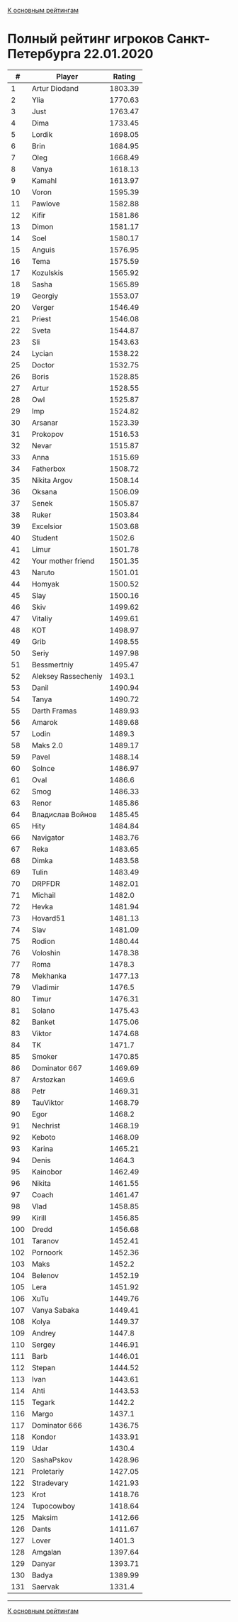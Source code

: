 [К основным рейтингам](https://pee-kay.github.io/russian-wu-rating)
# Полный рейтинг игроков Санкт-Петербурга 22.01.2020 #

| # |Player                             |Rating  |
|---|-----------------------------------|--------|
|  1|Artur Diodand                      |1803.39 |
|  2|Ylia                               |1770.63 |
|  3|Just                               |1763.47 |
|  4|Dima                               |1733.45 |
|  5|Lordik                             |1698.05 |
|  6|Brin                               |1684.95 |
|  7|Oleg                               |1668.49 |
|  8|Vanya                              |1618.13 |
|  9|Kamahl                             |1613.97 |
| 10|Voron                              |1595.39 |
| 11|Pawlove                            |1582.88 |
| 12|Kifir                              |1581.86 |
| 13|Dimon                              |1581.17 |
| 14|Soel                               |1580.17 |
| 15|Anguis                             |1576.95 |
| 16|Tema                               |1575.59 |
| 17|Kozulskis                          |1565.92 |
| 18|Sasha                              |1565.89 |
| 19|Georgiy                            |1553.07 |
| 20|Verger                             |1546.49 |
| 21|Priest                             |1546.08 |
| 22|Sveta                              |1544.87 |
| 23|Sli                                |1543.63 |
| 24|Lycian                             |1538.22 |
| 25|Doctor                             |1532.75 |
| 26|Boris                              |1528.85 |
| 27|Artur                              |1528.55 |
| 28|Owl                                |1525.87 |
| 29|Imp                                |1524.82 |
| 30|Arsanar                            |1523.39 |
| 31|Prokopov                           |1516.53 |
| 32|Nevar                              |1515.87 |
| 33|Anna                               |1515.69 |
| 34|Fatherbox                          |1508.72 |
| 35|Nikita Argov                       |1508.14 |
| 36|Oksana                             |1506.09 |
| 37|Senek                              |1505.87 |
| 38|Ruker                              |1503.84 |
| 39|Excelsior                          |1503.68 |
| 40|Student                            |1502.6  |
| 41|Limur                              |1501.78 |
| 42|Your mother friend                 |1501.35 |
| 43|Naruto                             |1501.01 |
| 44|Homyak                             |1500.52 |
| 45|Slay                               |1500.16 |
| 46|Skiv                               |1499.62 |
| 47|Vitaliy                            |1499.61 |
| 48|KOT                                |1498.97 |
| 49|Grib                               |1498.55 |
| 50|Seriy                              |1497.98 |
| 51|Bessmertniy                        |1495.47 |
| 52|Aleksey Rassecheniy                |1493.1  |
| 53|Danil                              |1490.94 |
| 54|Tanya                              |1490.72 |
| 55|Darth Framas                       |1489.93 |
| 56|Amarok                             |1489.68 |
| 57|Lodin                              |1489.3  |
| 58|Maks 2.0                           |1489.17 |
| 59|Pavel                              |1488.14 |
| 60|Solnce                             |1486.97 |
| 61|Oval                               |1486.6  |
| 62|Smog                               |1486.33 |
| 63|Renor                              |1485.86 |
| 64|Владислав Войнов                   |1485.45 |
| 65|Hity                               |1484.84 |
| 66|Navigator                          |1483.76 |
| 67|Reka                               |1483.65 |
| 68|Dimka                              |1483.58 |
| 69|Tulin                              |1483.49 |
| 70|DRPFDR                             |1482.01 |
| 71|Michail                            |1482.0  |
| 72|Hevka                              |1481.94 |
| 73|Hovard51                           |1481.13 |
| 74|Slav                               |1481.09 |
| 75|Rodion                             |1480.44 |
| 76|Voloshin                           |1478.38 |
| 77|Roma                               |1478.3  |
| 78|Mekhanka                           |1477.13 |
| 79|Vladimir                           |1476.5  |
| 80|Timur                              |1476.31 |
| 81|Solano                             |1475.43 |
| 82|Banket                             |1475.06 |
| 83|Viktor                             |1474.68 |
| 84|TK                                 |1471.7  |
| 85|Smoker                             |1470.85 |
| 86|Dominator 667                      |1469.69 |
| 87|Arstozkan                          |1469.6  |
| 88|Petr                               |1469.31 |
| 89|TauViktor                          |1468.79 |
| 90|Egor                               |1468.2  |
| 91|Nechrist                           |1468.19 |
| 92|Keboto                             |1468.09 |
| 93|Karina                             |1465.21 |
| 94|Denis                              |1464.3  |
| 95|Kainobor                           |1462.49 |
| 96|Nikita                             |1461.55 |
| 97|Coach                              |1461.47 |
| 98|Vlad                               |1458.85 |
| 99|Kirill                             |1456.85 |
|100|Dredd                              |1456.68 |
|101|Taranov                            |1452.41 |
|102|Pornoork                           |1452.36 |
|103|Maks                               |1452.2  |
|104|Belenov                            |1452.19 |
|105|Lera                               |1451.92 |
|106|XuTu                               |1449.76 |
|107|Vanya Sabaka                       |1449.41 |
|108|Kolya                              |1449.37 |
|109|Andrey                             |1447.8  |
|110|Sergey                             |1446.91 |
|111|Barb                               |1446.01 |
|112|Stepan                             |1444.52 |
|113|Ivan                               |1443.61 |
|114|Ahti                               |1443.53 |
|115|Tegark                             |1442.2  |
|116|Margo                              |1437.1  |
|117|Dominator 666                      |1436.75 |
|118|Kondor                             |1433.91 |
|119|Udar                               |1430.4  |
|120|SashaPskov                         |1428.96 |
|121|Proletariy                         |1427.05 |
|122|Stradevary                         |1421.93 |
|123|Krot                               |1418.76 |
|124|Tupocowboy                         |1418.64 |
|125|Maksim                             |1412.66 |
|126|Dants                              |1411.67 |
|127|Lover                              |1401.3  |
|128|Amgalan                            |1397.64 |
|129|Danyar                             |1393.71 |
|130|Badya                              |1389.99 |
|131|Saervak                            |1331.4  |


---

[К основным рейтингам](https://pee-kay.github.io/russian-wu-rating)
